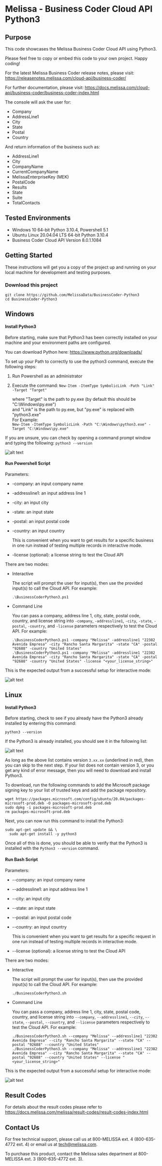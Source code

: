 # Melissa - Business Coder Cloud API Python3

## Purpose
This code showcases the Melissa Business Coder Cloud API using Python3.

Please feel free to copy or embed this code to your own project. Happy coding!

For the latest Melissa Business Coder release notes, please visit: https://releasenotes.melissa.com/cloud-api/business-coder/

For further documentation, please visit: https://docs.melissa.com/cloud-api/business-coder/business-coder-index.html

The console will ask the user for:

- Company
- AddressLine1
- City
- State
- Postal
- Country

And return information of the business such as:

- AddressLine1
- City
- CompanyName
- CurrentCompanyName
- MelissaEnterpriseKey (MEK)
- PostalCode
- Results
- State
- Suite
- TotalContacts

## Tested Environments
- Windows 10 64-bit Python 3.10.4, Powershell 5.1
- Ubuntu Linux 20.04.04 LTS 64-bit Python 3.10.4
- Business Coder Cloud API Version 8.0.1.1084

## Getting Started
These instructions will get you a copy of the project up and running on your local machine for development and testing purposes.

### Download this project
```
git clone https://github.com/MelissaData/BusinessCoder-Python3
cd BusinessCoder-Python3
```

## Windows

#### Install Python3
Before starting, make sure that Python3 has been correctly installed on your machine and your environment paths are configured. 

You can download Python here: 
https://www.python.org/downloads/

To set up your Path to correctly to use the python3 command, execute the following steps:
1) Run Powershell as an administrator 
2) Execute the command: 
`New-Item -ItemType SymbolicLink -Path "Link" -Target "Target"`

    where "Target" is the path to py.exe (by default this should be "C:\Windows\py.exe")\
    and "Link" is the path to py.exe, but "py.exe" is replaced with "python3.exe"\
    For Example:\
    `New-Item -ItemType SymbolicLink -Path "C:\Windows\python3.exe" -Target "C:\Windows\py.exe"`

If you are unsure, you can check by opening a command prompt window and typing the following:
`python3 --version`

![alt text](/screenshots/python_version.png)

#### Run Powershell Script
Parameters:
- -company: an input company name
- -addressline1: an input address line 1
- -city: an input city
- -state: an input state
- -postal: an input postal code
- -country: an input country
 	
  This is convenient when you want to get results for a specific business in one run instead of testing multiple records in interactive mode.  

- -license (optional): a license string to test the Cloud API

There are two modes:

- Interactive 

	The script will prompt the user for input(s), then use the provided input(s) to call the Cloud API. For example:
	```
	.\BusinessCoderPython3.ps1
	```

- Command Line 

	You can pass a company, address line 1, city, state, postal code, country, and license string into `-company`, `-addressline1`, `-city`, `-state`, `-postal`, `-country`, and `-license` parameters respectively to test the Cloud API. For example: 
	```
    .\BusinessCoderPython3.ps1 -company "Melissa" -addressline1 "22382 Avenida Empresa" -city "Rancho Santa Margarita" -state "CA" -postal "92688" -country "United States"
    .\BusinessCoderPython3.ps1 -company "Melissa" -addressline1 "22382 Avenida Empresa" -city "Rancho Santa Margarita" -state "CA" -postal "92688" -country "United States" -license "<your_license_string>"
    ```
	
This is the expected output from a successful setup for interactive mode:

![alt text](/screenshots/output.png)

## Linux

#### Install Python3
Before starting, check to see if you already have the Python3 already installed by entering this command:

`python3 --version`

If the Python3 is already installed, you should see it in the following list:

![alt text](/screenshots/python_version2.png)

As long as the above list contains version `3.xx.xx` (underlined in red), then you can skip to the next step. If your list does not contain version 3, or you get any kind of error message, then you will need to download and install Python3.

To download, run the following commands to add the Microsoft package signing key to your list of trusted keys and add the package repository.

```
wget https://packages.microsoft.com/config/ubuntu/20.04/packages-microsoft-prod.deb -O packages-microsoft-prod.deb
sudo dpkg -i packages-microsoft-prod.deb
rm packages-microsoft-prod.deb
```

Next, you can now run this command to install the Python3:

```
sudo apt-get update && \
  sudo apt-get install -y python3
```

Once all of this is done, you should be able to verify that the Python3 is installed with the `Python3 --version` command.

#### Run Bash Script
Parameters:
- --company: an input company name
- --addressline1: an input address line 1
- --city: an input city
- --state: an input state
- --postal: an input postal code
- --country: an input country

  This is convenient when you want to get results for a specific request in one run instead of testing multiple records in interactive mode.  

- --license (optional): a license string to test the Cloud API

There are two modes:

- Interactive 

	The script will prompt the user for input(s), then use the provided input(s) to call the Cloud API. For example:
	```
	./BusinessCoderPython3.sh
	```

- Command Line 

	You can pass a company, address line 1, city, state, postal code, country, and license string into `--company`, `--addressline1`, `--city`, `--state`, `--postal`, `--country`, and `--license` parameters respectively to test the Cloud API. For example: 
	```
    ./BusinessCoderPython3.sh --company "Melissa" --addressline1 "22382 Avenida Empresa" --city "Rancho Santa Margarita" --state "CA" --postal "92688" --country "United States"
    ./BusinessCoderPython3.sh --company "Melissa" --addressline1 "22382 Avenida Empresa" --city "Rancho Santa Margarita" --state "CA" --postal "92688" --country "United States" --license "<your_license_string>"

This is the expected output from a successful setup for interactive mode:

![alt text](/screenshots/output2.png)

## Result Codes
For details about the result codes please refer to https://docs.melissa.com/melissa/result-codes/result-codes-index.html

## Contact Us
For free technical support, please call us at 800-MELISSA ext. 4 (800-635-4772 ext. 4) or email us at tech@melissa.com.

To purchase this product, contact the Melissa sales department at 800-MELISSA ext. 3 (800-635-4772 ext. 3).